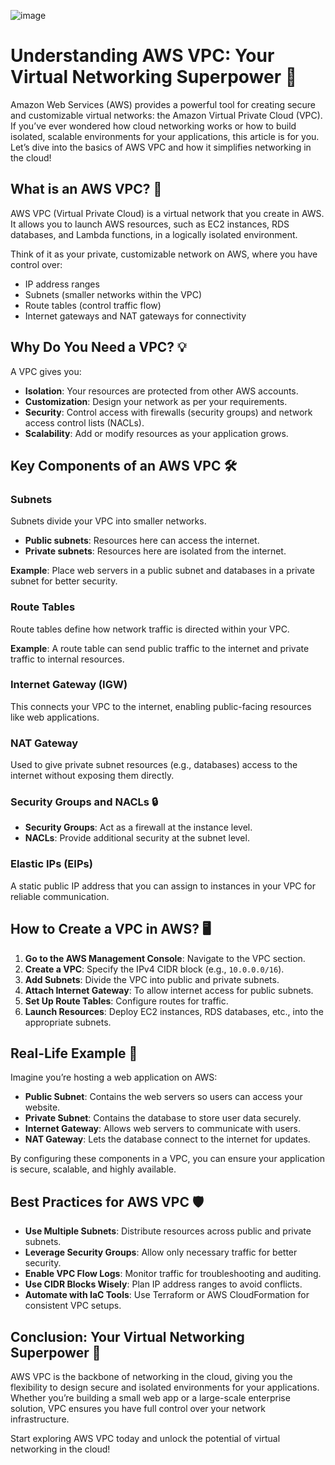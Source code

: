 
![image](https://github.com/user-attachments/assets/2866eae1-840e-452d-b525-5e9758fdf1c9)

# Understanding AWS VPC: Your Virtual Networking Superpower 🚀

Amazon Web Services (AWS) provides a powerful tool for creating secure and customizable virtual networks: the Amazon Virtual Private Cloud (VPC). If you’ve ever wondered how cloud networking works or how to build isolated, scalable environments for your applications, this article is for you. Let’s dive into the basics of AWS VPC and how it simplifies networking in the cloud!

## What is an AWS VPC? 🤔

AWS VPC (Virtual Private Cloud) is a virtual network that you create in AWS. It allows you to launch AWS resources, such as EC2 instances, RDS databases, and Lambda functions, in a logically isolated environment.

Think of it as your private, customizable network on AWS, where you have control over:

- IP address ranges
- Subnets (smaller networks within the VPC)
- Route tables (control traffic flow)
- Internet gateways and NAT gateways for connectivity

## Why Do You Need a VPC? 💡

A VPC gives you:

- **Isolation**: Your resources are protected from other AWS accounts.
- **Customization**: Design your network as per your requirements.
- **Security**: Control access with firewalls (security groups) and network access control lists (NACLs).
- **Scalability**: Add or modify resources as your application grows.

## Key Components of an AWS VPC 🛠️

### Subnets
Subnets divide your VPC into smaller networks.

- **Public subnets**: Resources here can access the internet.
- **Private subnets**: Resources here are isolated from the internet.

**Example**: Place web servers in a public subnet and databases in a private subnet for better security.

### Route Tables
Route tables define how network traffic is directed within your VPC.

**Example**: A route table can send public traffic to the internet and private traffic to internal resources.

### Internet Gateway (IGW)
This connects your VPC to the internet, enabling public-facing resources like web applications.

### NAT Gateway
Used to give private subnet resources (e.g., databases) access to the internet without exposing them directly.

### Security Groups and NACLs 🔒

- **Security Groups**: Act as a firewall at the instance level.
- **NACLs**: Provide additional security at the subnet level.

### Elastic IPs (EIPs)
A static public IP address that you can assign to instances in your VPC for reliable communication.

## How to Create a VPC in AWS? 🖥️

1. **Go to the AWS Management Console**: Navigate to the VPC section.
2. **Create a VPC**: Specify the IPv4 CIDR block (e.g., `10.0.0.0/16`).
3. **Add Subnets**: Divide the VPC into public and private subnets.
4. **Attach Internet Gateway**: To allow internet access for public subnets.
5. **Set Up Route Tables**: Configure routes for traffic.
6. **Launch Resources**: Deploy EC2 instances, RDS databases, etc., into the appropriate subnets.

## Real-Life Example 🚀

Imagine you’re hosting a web application on AWS:

- **Public Subnet**: Contains the web servers so users can access your website.
- **Private Subnet**: Contains the database to store user data securely.
- **Internet Gateway**: Allows web servers to communicate with users.
- **NAT Gateway**: Lets the database connect to the internet for updates.

By configuring these components in a VPC, you can ensure your application is secure, scalable, and highly available.

## Best Practices for AWS VPC 🛡️

- **Use Multiple Subnets**: Distribute resources across public and private subnets.
- **Leverage Security Groups**: Allow only necessary traffic for better security.
- **Enable VPC Flow Logs**: Monitor traffic for troubleshooting and auditing.
- **Use CIDR Blocks Wisely**: Plan IP address ranges to avoid conflicts.
- **Automate with IaC Tools**: Use Terraform or AWS CloudFormation for consistent VPC setups.

## Conclusion: Your Virtual Networking Superpower 🌟

AWS VPC is the backbone of networking in the cloud, giving you the flexibility to design secure and isolated environments for your applications. Whether you’re building a small web app or a large-scale enterprise solution, VPC ensures you have full control over your network infrastructure.

Start exploring AWS VPC today and unlock the potential of virtual networking in the cloud!
